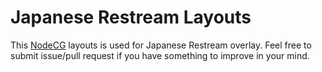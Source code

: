 # Japanese Restream Layouts

This [NodeCG]() layouts is used for Japanese Restream overlay. Feel free to submit issue/pull request if you have something to improve in your mind.
